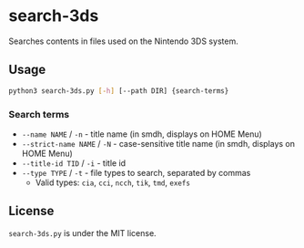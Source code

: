 # search-3ds
Searches contents in files used on the Nintendo 3DS system.

## Usage
```bash
python3 search-3ds.py [-h] [--path DIR] {search-terms}
```

### Search terms
* `--name NAME` / `-n` - title name (in smdh, displays on HOME Menu)
* `--strict-name NAME` / `-N` - case-sensitive title name (in smdh, displays on HOME Menu)
* `--title-id TID` / `-i` - title id
* `--type TYPE` / `-t` - file types to search, separated by commas
  * Valid types: `cia`, `cci`, `ncch`, `tik`, `tmd`, `exefs`

## License
`search-3ds.py` is under the MIT license.
